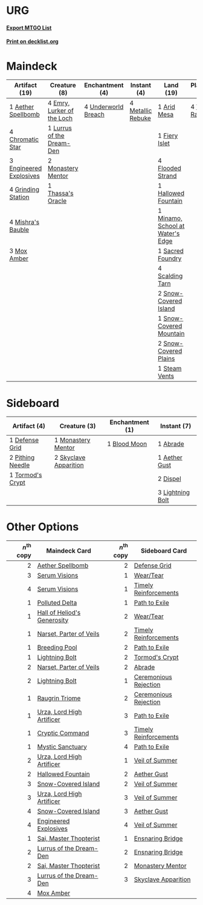 # URG

#### [Export MTGO List](../collection/URG/URG.txt)
#### [Print on decklist.org](http://decklist.org/?deckmain=1%09Aether%20Spellbomb%0A1%09Arid%20Mesa%0A4%09Chromatic%20Star%0A4%09Emry,%20Lurker%20of%20the%20Loch%0A3%09Engineered%20Explosives%0A1%09Fiery%20Islet%0A4%09Flooded%20Strand%0A4%09Grinding%20Station%0A1%09Hallowed%20Fountain%0A1%09Lurrus%20of%20the%20Dream-Den%0A4%09Metallic%20Rebuke%0A1%09Minamo,%20School%20at%20Water's%20Edge%0A4%09Mishra's%20Bauble%0A2%09Monastery%20Mentor%0A3%09Mox%20Amber%0A1%09Sacred%20Foundry%0A4%09Scalding%20Tarn%0A2%09Serum%20Visions%0A2%09Snow-Covered%20Island%0A1%09Snow-Covered%20Mountain%0A2%09Snow-Covered%20Plains%0A1%09Steam%20Vents%0A4%09Teferi,%20Time%20Raveler%0A1%09Thassa's%20Oracle%0A4%09Underworld%20Breach&deckside=1%09Abrade%0A1%09Aether%20Gust%0A1%09Blood%20Moon%0A1%09Defense%20Grid%0A2%09Dispel%0A3%09Lightning%20Bolt%0A1%09Monastery%20Mentor%0A2%09Pithing%20Needle%0A2%09Skyclave%20Apparition%0A1%09Tormod's%20Crypt)
# Maindeck

|                                          Artifact (19)                                          |                                            Creature (8)                                             |                                       Enchantment (4)                                        |                                        Instant (4)                                         |                                                Land (19)                                                 |                                        Planeswalker (4)                                         |                                       Sorcery (2)                                       |
|-------------------------------------------------------------------------------------------------|-----------------------------------------------------------------------------------------------------|----------------------------------------------------------------------------------------------|--------------------------------------------------------------------------------------------|----------------------------------------------------------------------------------------------------------|-------------------------------------------------------------------------------------------------|-----------------------------------------------------------------------------------------|
|1 [Aether Spellbomb](http://gatherer.wizards.com/Pages/Card/Details.aspx?multiverseid=220525)    |4 [Emry, Lurker of the Loch](http://gatherer.wizards.com/Pages/Card/Details.aspx?multiverseid=473005)|4 [Underworld Breach](http://gatherer.wizards.com/Pages/Card/Details.aspx?multiverseid=476412)|4 [Metallic Rebuke](http://gatherer.wizards.com/Pages/Card/Details.aspx?multiverseid=423706)|1 [Arid Mesa](http://gatherer.wizards.com/Pages/Card/Details.aspx?multiverseid=405092)                    |4 [Teferi, Time Raveler](http://gatherer.wizards.com/Pages/Card/Details.aspx?multiverseid=461148)|2 [Serum Visions](http://gatherer.wizards.com/Pages/Card/Details.aspx?multiverseid=50145)|
|4 [Chromatic Star](http://gatherer.wizards.com/Pages/Card/Details.aspx?multiverseid=135279)      |1 [Lurrus of the Dream-Den](http://gatherer.wizards.com/Pages/Card/Details.aspx?multiverseid=479746) |                                                                                              |                                                                                            |1 [Fiery Islet](http://gatherer.wizards.com/Pages/Card/Details.aspx?multiverseid=464187)                  |                                                                                                 |                                                                                         |
|3 [Engineered Explosives](http://gatherer.wizards.com/Pages/Card/Details.aspx?multiverseid=50139)|2 [Monastery Mentor](http://gatherer.wizards.com/Pages/Card/Details.aspx?multiverseid=391883)        |                                                                                              |                                                                                            |4 [Flooded Strand](http://gatherer.wizards.com/Pages/Card/Details.aspx?multiverseid=405098)               |                                                                                                 |                                                                                         |
|4 [Grinding Station](http://gatherer.wizards.com/Pages/Card/Details.aspx?multiverseid=51229)     |1 [Thassa's Oracle](http://gatherer.wizards.com/Pages/Card/Details.aspx?multiverseid=476324)         |                                                                                              |                                                                                            |1 [Hallowed Fountain](http://gatherer.wizards.com/Pages/Card/Details.aspx?multiverseid=97071)             |                                                                                                 |                                                                                         |
|4 [Mishra's Bauble](http://gatherer.wizards.com/Pages/Card/Details.aspx?multiverseid=122122)     |                                                                                                     |                                                                                              |                                                                                            |1 [Minamo, School at Water's Edge](http://gatherer.wizards.com/Pages/Card/Details.aspx?multiverseid=79179)|                                                                                                 |                                                                                         |
|3 [Mox Amber](http://gatherer.wizards.com/Pages/Card/Details.aspx?multiverseid=443112)           |                                                                                                     |                                                                                              |                                                                                            |1 [Sacred Foundry](http://gatherer.wizards.com/Pages/Card/Details.aspx?multiverseid=405106)               |                                                                                                 |                                                                                         |
|                                                                                                 |                                                                                                     |                                                                                              |                                                                                            |4 [Scalding Tarn](http://gatherer.wizards.com/Pages/Card/Details.aspx?multiverseid=405107)                |                                                                                                 |                                                                                         |
|                                                                                                 |                                                                                                     |                                                                                              |                                                                                            |2 [Snow-Covered Island](http://gatherer.wizards.com/Pages/Card/Details.aspx?multiverseid=121130)          |                                                                                                 |                                                                                         |
|                                                                                                 |                                                                                                     |                                                                                              |                                                                                            |1 [Snow-Covered Mountain](http://gatherer.wizards.com/Pages/Card/Details.aspx?multiverseid=121233)        |                                                                                                 |                                                                                         |
|                                                                                                 |                                                                                                     |                                                                                              |                                                                                            |2 [Snow-Covered Plains](http://gatherer.wizards.com/Pages/Card/Details.aspx?multiverseid=121267)          |                                                                                                 |                                                                                         |
|                                                                                                 |                                                                                                     |                                                                                              |                                                                                            |1 [Steam Vents](http://gatherer.wizards.com/Pages/Card/Details.aspx?multiverseid=405109)                  |                                                                                                 |                                                                                         |


# Sideboard

|                                       Artifact (4)                                        |                                          Creature (3)                                          |                                   Enchantment (1)                                    |                                      Instant (7)                                       |
|-------------------------------------------------------------------------------------------|------------------------------------------------------------------------------------------------|--------------------------------------------------------------------------------------|----------------------------------------------------------------------------------------|
|1 [Defense Grid](http://gatherer.wizards.com/Pages/Card/Details.aspx?multiverseid=45481)   |1 [Monastery Mentor](http://gatherer.wizards.com/Pages/Card/Details.aspx?multiverseid=391883)   |1 [Blood Moon](http://gatherer.wizards.com/Pages/Card/Details.aspx?multiverseid=45386)|1 [Abrade](http://gatherer.wizards.com/Pages/Card/Details.aspx?multiverseid=430772)     |
|2 [Pithing Needle](http://gatherer.wizards.com/Pages/Card/Details.aspx?multiverseid=129526)|2 [Skyclave Apparition](http://gatherer.wizards.com/Pages/Card/Details.aspx?multiverseid=495603)|                                                                                      |1 [Aether Gust](http://gatherer.wizards.com/Pages/Card/Details.aspx?multiverseid=466796)|
|1 [Tormod's Crypt](http://gatherer.wizards.com/Pages/Card/Details.aspx?multiverseid=389723)|                                                                                                |                                                                                      |2 [Dispel](http://gatherer.wizards.com/Pages/Card/Details.aspx?multiverseid=401858)     |
|                                                                                           |                                                                                                |                                                                                      |3 [Lightning Bolt](http://gatherer.wizards.com/Pages/Card/Details.aspx?multiverseid=806)|


# Other Options

|*n*<sup>th</sup> copy|                                            Maindeck Card                                             |*n*<sup>th</sup> copy|                                         Sideboard Card                                         |
|--------------------:|------------------------------------------------------------------------------------------------------|--------------------:|------------------------------------------------------------------------------------------------|
|                    2|[Aether Spellbomb](http://gatherer.wizards.com/Pages/Card/Details.aspx?multiverseid=220525)           |                    2|[Defense Grid](http://gatherer.wizards.com/Pages/Card/Details.aspx?multiverseid=45481)          |
|                    3|[Serum Visions](http://gatherer.wizards.com/Pages/Card/Details.aspx?multiverseid=50145)               |                    1|[Wear/Tear](http://gatherer.wizards.com/Pages/Card/Details.aspx?multiverseid=368950)            |
|                    4|[Serum Visions](http://gatherer.wizards.com/Pages/Card/Details.aspx?multiverseid=50145)               |                    1|[Timely Reinforcements](http://gatherer.wizards.com/Pages/Card/Details.aspx?multiverseid=220074)|
|                    1|[Polluted Delta](http://gatherer.wizards.com/Pages/Card/Details.aspx?multiverseid=405104)             |                    1|[Path to Exile](http://gatherer.wizards.com/Pages/Card/Details.aspx?multiverseid=220511)        |
|                    1|[Hall of Heliod's Generosity](http://gatherer.wizards.com/Pages/Card/Details.aspx?multiverseid=464190)|                    2|[Wear/Tear](http://gatherer.wizards.com/Pages/Card/Details.aspx?multiverseid=368950)            |
|                    1|[Narset, Parter of Veils](http://gatherer.wizards.com/Pages/Card/Details.aspx?multiverseid=460988)    |                    2|[Timely Reinforcements](http://gatherer.wizards.com/Pages/Card/Details.aspx?multiverseid=220074)|
|                    1|[Breeding Pool](http://gatherer.wizards.com/Pages/Card/Details.aspx?multiverseid=97088)               |                    2|[Path to Exile](http://gatherer.wizards.com/Pages/Card/Details.aspx?multiverseid=220511)        |
|                    1|[Lightning Bolt](http://gatherer.wizards.com/Pages/Card/Details.aspx?multiverseid=806)                |                    2|[Tormod's Crypt](http://gatherer.wizards.com/Pages/Card/Details.aspx?multiverseid=389723)       |
|                    2|[Narset, Parter of Veils](http://gatherer.wizards.com/Pages/Card/Details.aspx?multiverseid=460988)    |                    2|[Abrade](http://gatherer.wizards.com/Pages/Card/Details.aspx?multiverseid=430772)               |
|                    2|[Lightning Bolt](http://gatherer.wizards.com/Pages/Card/Details.aspx?multiverseid=806)                |                    1|[Ceremonious Rejection](http://gatherer.wizards.com/Pages/Card/Details.aspx?multiverseid=417613)|
|                    1|[Raugrin Triome](http://gatherer.wizards.com/Pages/Card/Details.aspx?multiverseid=479771)             |                    2|[Ceremonious Rejection](http://gatherer.wizards.com/Pages/Card/Details.aspx?multiverseid=417613)|
|                    1|[Urza, Lord High Artificer](http://gatherer.wizards.com/Pages/Card/Details.aspx?multiverseid=464024)  |                    3|[Path to Exile](http://gatherer.wizards.com/Pages/Card/Details.aspx?multiverseid=220511)        |
|                    1|[Cryptic Command](http://gatherer.wizards.com/Pages/Card/Details.aspx?multiverseid=438614)            |                    3|[Timely Reinforcements](http://gatherer.wizards.com/Pages/Card/Details.aspx?multiverseid=220074)|
|                    1|[Mystic Sanctuary](http://gatherer.wizards.com/Pages/Card/Details.aspx?multiverseid=473209)           |                    4|[Path to Exile](http://gatherer.wizards.com/Pages/Card/Details.aspx?multiverseid=220511)        |
|                    2|[Urza, Lord High Artificer](http://gatherer.wizards.com/Pages/Card/Details.aspx?multiverseid=464024)  |                    1|[Veil of Summer](http://gatherer.wizards.com/Pages/Card/Details.aspx?multiverseid=466952)       |
|                    2|[Hallowed Fountain](http://gatherer.wizards.com/Pages/Card/Details.aspx?multiverseid=97071)           |                    2|[Aether Gust](http://gatherer.wizards.com/Pages/Card/Details.aspx?multiverseid=466796)          |
|                    3|[Snow-Covered Island](http://gatherer.wizards.com/Pages/Card/Details.aspx?multiverseid=121130)        |                    2|[Veil of Summer](http://gatherer.wizards.com/Pages/Card/Details.aspx?multiverseid=466952)       |
|                    3|[Urza, Lord High Artificer](http://gatherer.wizards.com/Pages/Card/Details.aspx?multiverseid=464024)  |                    3|[Veil of Summer](http://gatherer.wizards.com/Pages/Card/Details.aspx?multiverseid=466952)       |
|                    4|[Snow-Covered Island](http://gatherer.wizards.com/Pages/Card/Details.aspx?multiverseid=121130)        |                    3|[Aether Gust](http://gatherer.wizards.com/Pages/Card/Details.aspx?multiverseid=466796)          |
|                    4|[Engineered Explosives](http://gatherer.wizards.com/Pages/Card/Details.aspx?multiverseid=50139)       |                    4|[Veil of Summer](http://gatherer.wizards.com/Pages/Card/Details.aspx?multiverseid=466952)       |
|                    1|[Sai, Master Thopterist](http://gatherer.wizards.com/Pages/Card/Details.aspx?multiverseid=447205)     |                    1|[Ensnaring Bridge](http://gatherer.wizards.com/Pages/Card/Details.aspx?multiverseid=15866)      |
|                    2|[Lurrus of the Dream-Den](http://gatherer.wizards.com/Pages/Card/Details.aspx?multiverseid=479746)    |                    2|[Ensnaring Bridge](http://gatherer.wizards.com/Pages/Card/Details.aspx?multiverseid=15866)      |
|                    2|[Sai, Master Thopterist](http://gatherer.wizards.com/Pages/Card/Details.aspx?multiverseid=447205)     |                    2|[Monastery Mentor](http://gatherer.wizards.com/Pages/Card/Details.aspx?multiverseid=391883)     |
|                    3|[Lurrus of the Dream-Den](http://gatherer.wizards.com/Pages/Card/Details.aspx?multiverseid=479746)    |                    3|[Skyclave Apparition](http://gatherer.wizards.com/Pages/Card/Details.aspx?multiverseid=495603)  |
|                    4|[Mox Amber](http://gatherer.wizards.com/Pages/Card/Details.aspx?multiverseid=443112)                  |                     |                                                                                                |

